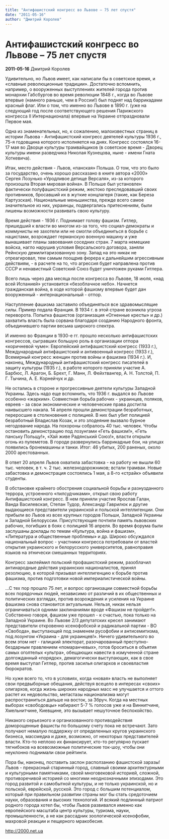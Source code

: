 ```yaml
---
title: "Антифашистский конгресс во Львове – 75 лет спустя"
date: "2011-05-16"
author: "Дмитрий Королев"
---
```


# Антифашистский конгресс во Львове – 75 лет спустя

**2011-05-16** Дмитрий Королев

Удивительно, но Львов имеет, как написали бы в советское время, и  «славные революционные традиции». Достаточно вспомнить, например, о  вооруженных выступлениях жителей города против монархии Габсбургов во  время революции 1848 г., когда во Львове впервые (намного раньше, чем в  России!) был поднят над баррикадами красный флаг. Или о том, что именно  во Львове в 1890 г. (уже на следующий год после соответствующего решения  Парижского конгресса II Интернационала) впервые на Украине  отпраздновали Первое мая.

Одна из знаменательных, но, к сожалению,  малоизвестных страниц в истории Львова - Антифашистский конгресс  деятелей культуры 1936 г., 75-я годовщина которого исполняется на днях.  Конгресс состоялся 16-17 мая во Дворце культуры трамвайщиков (в  советское время - Дворец культуры имени разведчика Николая Кузнецова,  ныне - имени Гната Хоткевича).

Итак, место действия - Львов,  «панская» Польша. О том, что это было за государство, очень хорошо  рассказано в книге автора «2000» Сергея Лозунько «Уродливое детище  Версаля», из-за которого произошла Вторая мировая война». В Польше был  установлен фактически полуфашистский режим, жестоко преследовавший своих  противников, бросавший их в жуткие концлагеря (такие, как Береза  Картузская). Национальные меньшинства, прежде всего самое значительное  из них, украинцы, подвергались притеснениям, были лишены возможности  развивать свою культуру.

Время действия - 1936 г. Поднимает голову  фашизм. Гитлер, пришедший к власти во многом из-за того, что  социал-демократы и коммунисты не захотели или не смогли объединиться в  борьбе с нацистами, возрождает германскую военную машину и уже  вынашивает планы завоевания соседних стран. 7 марта немецкие войска,  нагло нарушив условия Версальского договора, заняли Рейнскую  демилитаризованную зону. Запад на это никак не отреагировал, тем самым  поощрив фюрера к дальнейшим агрессивным действиям, - в расчете на то,  что агрессия будет направлена против СССР и ненавистный Советский Союз  будет уничтожен руками Гитлера.

Всего лишь через два месяца после  конгресса во Львове, 18 июля, «над всей Испанией» установится  «безоблачное небо». Начнется гражданская война, в ходе которой фашизму  впервые будет дан вооруженный - интернациональный - отпор.

Наступление  фашизма заставило объединяться все здравомыслящие силы. Пример подала  Франция. В 1934 г. в этой стране возникла угроза переворота. Попытка  фашистов (организация «Огненные кресты» и др.) захватить власть была  сорвана благодаря созданию Народного фронта, объединившего партии весьма  широкого спектра.

И именно во Франции в 1930-е гг. прошло  несколько антифашистских конгрессов, сыгравших большую роль в  организации отпора «коричневой чуме»: Европейский антифашистский  конгресс (1933 г.), Международный антифашистский и антивоенный конгресс  (1933 г.), Всемирный конгресс женщин против войны и фашизма (1934 г.).  И, наконец, Международный антифашистский конгресс писателей в защиту  культуры (1935 г.), в работе которого приняли участие А. Барбюс, Л.  Арагон, Б. Брехт, Г. Манн, Л. Фейхтвангер, А. Н. Толстой, П. Г. Тычина,  А. Е. Корнейчук и др.

Не остались в стороне и прогрессивные  деятели культуры Западной Украины. Здесь надо еще вспомнить, что 1936 г.  выдался во Львове особенно «жарким». Совместная борьба рабочих -  украинцев, поляков, евреев - за свои экономические и человеческие права  достигла наивысшего накала. 14 апреля прошли демонстрации безработных,  переросшие в столкновения с полицией. В них был убит полицией  безработный Владислав Козак, и это злодеяние вызвало бурное негодование  народа. На похороны собралось 40 тыс. человек. Чтобы остановить  демонстрацию под лозунгами «Геть фашизм!», «Геть панську Польщу!», «Хай  живе Радянський Союз!», власти открыли огонь из пулеметов. В городе  развернулись баррикадные бои, на улицах появились бронемашины и танки.  Итог: 46 убитых, 200 раненых, около 2000 арестованных.

В ответ 20  апреля Львов охватила забастовка - на работу не вышли 60 тыс. человек, в  т. ч. 2 тыс. железнодорожников; встали трамваи. Новые забастовка и  демонстрация состоялись 1 мая, а 8-го «страйк» объявили студенты.

В обстановке крайнего обострения социальной борьбы и разнузданного  террора, устроенного «пилсудчиками», открыл свою работу Антифашистский  конгресс. В нем приняли участие Ярослав Галан, Ванда Василевская, Степан  Тудор, Александр Гаврилюк и другие выдающиеся представители украинской и  польской интеллигенции. Они прибыли во Львов из всех крупных городов  Польши, Западной Украины и Западной Белоруссии. Присутствующие почтили  память львовских рабочих, погибших в боях с полицией 16 апреля. Во время  форума были заслушаны доклады по темам «Культура, война и фашизм»,  «Литература и общественные проблемы» и др. Широко обсуждался  национальный вопрос - участники конгресса потребовали от властей  открытия украинского и белорусского университетов, равноправия языков на  этнически смешанных территориях.

Конгресс заклеймил польский  профашистский режим, разоблачил антинародные действия украинских  националистов, принял резолюцию, в которой призывал интеллигенцию к  борьбе против фашизма, против подготовки новой империалистической войны.

...С  тех пор прошло 75 лет, и вопрос организации совместной борьбы всех  порядочных людей, независимо от различий в их общественных и  политических взглядах, против возрождения и усиления на Украине фашизма  снова становится актуальным. Нельзя, никак нельзя ограничиваться одними  заклинаниями вроде «Фашизм не пройдет!». Собственно говоря, фашизм уже  прошел - к счастью, пока только на Западной Украине. Во Львове 2/3  депутатских кресел занимают представители откровенно ксенофобской и  радикальной партии - ВО «Свобода», выступающей под знаменем русофобии и  антисемитизма, под лозунгом «Украина - для украинцев!». Ничего  удивительного во всем этом нет - галицкий электорат, разочарованный  преступно-бездарным правлением «помаранчевых», готов броситься в объятия  самых оголтелых «ультра», обещающих навести в измученной стране  долгожданный «порядок», демагогически выступающих, как в свое время  выступал Гитлер, против засилья олигархов и своевластия бюрократов.

Но  хуже всего то, что в условиях, когда «новая» власть не выполняет свои  предвыборные обещания, действуя всецело в интересах «своих» олигархов,  когда жизнь широких народных масс не улучшается и оттого растет их  недовольство, метастазы национализма могут распространиться дальше на  восток, за Збруч. Когда на местных выборах «свободовцы» набирают 5-7 %  голосов уже и на Виннитчине, Хмельнитчине, Киевщине, это вызывает  нешуточное беспокойство.

Никакого серьезного и организованного  противодействия доморощенные фашисты по большому счету пока не  встречают. Зато получают немалую поддержку от определенных кругов  украинского бизнеса, массмедиа и даже, возможно, от некоторых  представителей власти. Кто-то неплохо их финансирует, кто-то регулярно  пускает тягнибоков на всевозможные политические ток-шоу, чтобы они  неуклонно поднимали свои рейтинги.

Пора бы, наконец, поставить  заслон расползанию фашистской заразы! Львов - прекрасный старинный  город, славный своими архитектурными и культурными памятниками, своей  многовековой историей, сложной, противоречивой историей со многими  неоднозначными эпизодами. Это город развитой и самобытной культуры, и не  только украинской, но и польской, еврейской, русской. Это город с  большим потенциалом, который при правильном развитии страны мог бы стать  средоточием науки, образования и высоких технологий. И всякий подлинный  патриот родного города хотел бы, чтобы Львов развивался именно как  европейского масштаба центр культуры, туризма, науки, промышленности, а  не как рассадник зоологической ксенофобии, махровой реакции и пещерного  мракобесия.

http://2000.net.ua